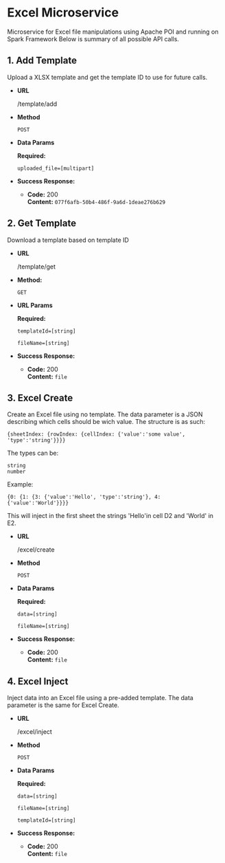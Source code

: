 # Excel Microservice
Microservice for Excel file manipulations using Apache POI and running on Spark Framework
Below is summary of all possible API calls.

**1. Add Template**
----
  Upload a XLSX template and get the template ID to use for future calls.

* **URL**

  /template/add

* **Method**

  `POST`
  
*  **Data Params**

   **Required:**
 
   `uploaded_file=[multipart]`

* **Success Response:**

  * **Code:** 200 <br />
    **Content:** `077f6afb-50b4-486f-9a6d-1deae276b629`


**2. Get Template**
----
  Download a template based on template ID

* **URL**

  /template/get

* **Method:**

  `GET`
  
*  **URL Params**

   **Required:**
 
   `templateId=[string]`

   `fileName=[string]`


* **Success Response:**

  * **Code:** 200 <br />
    **Content:** `file`


**3. Excel Create**
----
  Create an Excel file using no template.
  The data parameter is a JSON describing which cells should be wich value.
  The structure is as such:
  ```
  {sheetIndex: {rowIndex: {cellIndex: {'value':'some value', 'type':'string'}}}}
  ```
  
  The types can be:
  ```
  string
  number
  ```
  
  Example:
  ```
  {0: {1: {3: {'value':'Hello', 'type':'string'}, 4: {'value':'World'}}}}
  ```
  
  This will inject in the first sheet the strings 'Hello'in cell D2 and 'World' in E2. 

* **URL**

  /excel/create

* **Method**

  `POST`
  
*  **Data Params**

   **Required:**

   `data=[string]`
 
   `fileName=[string]`


* **Success Response:**

  * **Code:** 200 <br />
    **Content:** `file`
 

**4. Excel Inject**
----
  Inject data into an Excel file using a pre-added template.
  The data parameter is the same for Excel Create.

* **URL**

  /excel/inject

* **Method**

  `POST`
  
*  **Data Params**

   **Required:**

   `data=[string]`
 
   `fileName=[string]`
  
    `templateId=[string]`


* **Success Response:**

  * **Code:** 200 <br />
    **Content:** `file`
 
